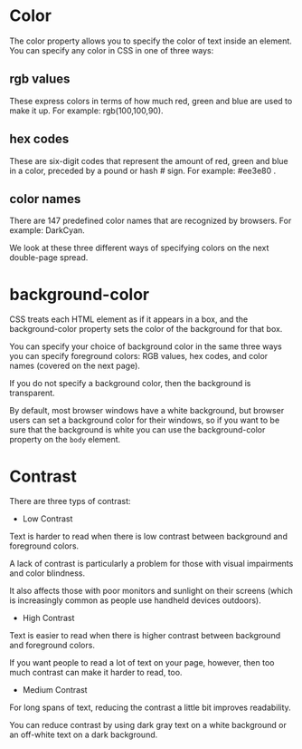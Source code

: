 # Color
The color property allows you
to specify the color of text inside
an element. You can specify any
color in CSS in one of three ways:


## rgb values

These express colors in terms
of how much red, green and
blue are used to make it up. For
example: rgb(100,100,90).

 ## hex codes

These are six-digit codes that
represent the amount of red,
green and blue in a color,
preceded by a pound or hash #
sign. For example: #ee3e80 .

## color names
There are 147 predefined color
names that are recognized
by browsers. For example:
DarkCyan.


We look at these three different
ways of specifying colors on the
next double-page spread.

# background-color

CSS treats each HTML element
as if it appears in a box, and the
background-color property
sets the color of the background
for that box.

You can specify your choice of
background color in the same
three ways you can specify
foreground colors: RGB values,
hex codes, and color names
(covered on the next page).

If you do not specify a
background color, then the
background is transparent.

By default, most browser
windows have a white
background, but browser users
can set a background color for
their windows, so if you want
to be sure that the background
is white you can use the
background-color property on
the `body` element.

# Contrast
There are three typs of contrast:
+ Low Contrast

Text is harder to read when
there is low contrast between
background and foreground
colors.

A lack of contrast is particularly
a problem for those with
visual impairments and color
blindness.

It also affects those with poor
monitors and sunlight on their
screens (which is increasingly
common as people use handheld
devices outdoors).

- High Contrast

Text is easier to read when
there is higher contrast between
background and foreground
colors.

If you want people to read a lot
of text on your page, however,
then too much contrast can
make it harder to read, too. 

- Medium Contrast

For long spans of text, reducing
the contrast a little bit improves
readability.

You can reduce contrast by
using dark gray text on a white
background or an off-white text
on a dark background.